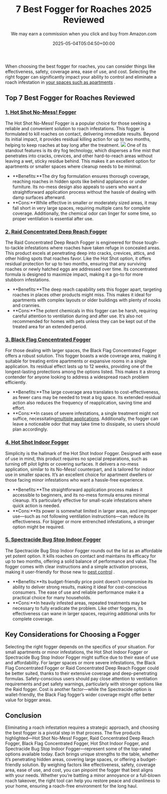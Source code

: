 ﻿---
author: We may earn a commission when you click and buy from Amazon.com
layout: post
title: 7 Best Fogger for Roaches 2025 Reviewed
date: '2025-05-04T05:04:50+00:00'
categories:
- Product Reviews
- Roaches
tags: []
slug: /best-fogger-for-roaches/
lastmod: 2025-05-07T12:21:24+03:00
---

When choosing the best fogger for roaches, you can consider things like effectiveness, safety, coverage area, ease of use, and cost. Selecting the right fogger can significantly impact your ability to control and eliminate a roach infestation in
[your spaces such as apartments](https://pestpolicy.com/best-roach-killer-for-apartments/)
.
## Top 7 Best Fogger for Roaches Reviewed
### [**1. Hot Shot No-Mess! Fogger**](https://www.amazon.com/dp/B00P7MZZAG/?tag=p-policy-20)
The Hot Shot No-Mess! Fogger is a popular choice for those seeking a reliable and convenient solution to roach infestations. This fogger is formulated to kill roaches on contact, delivering immediate results.
Beyond its initial impact, it provides residual killing action for up to two months, helping to keep roaches at bay long after the treatment.
![](/assets/img/03/Best-Fogger-for-Roaches-300x206.jpg)
One of its standout features is its dry fog technology, which disperses a fine mist that penetrates into cracks, crevices, and other hard-to-reach areas without leaving a wet, sticky residue behind. This makes it an excellent option for apartments or smaller spaces where cleanup needs to be minimal.
- **Benefits:**The dry fog formulation ensures thorough coverage, reaching roaches in hidden spots like behind appliances or under furniture. Its no-mess design also appeals to users who want a straightforward application process without the hassle of dealing with damp surfaces afterward.
- **Cons:**While effective in smaller or moderately sized areas, it may fall short in very large spaces, requiring multiple cans for complete coverage. Additionally, the chemical odor can linger for some time, so proper ventilation is essential after use.
### [**2. Raid Concentrated Deep Reach Fogger**](https://www.amazon.com/dp/B00P7MZZAG/?tag=p-policy-20)
The Raid Concentrated Deep Reach Fogger is engineered for those tough-to-tackle infestations where roaches have taken refuge in concealed areas. This product excels at penetrating deep into cracks, crevices, attics, and other hiding spots that roaches favor.
Like the Hot Shot option, it offers residual protection for up to two months, ensuring that any surviving roaches or newly hatched eggs are addressed over time. Its concentrated formula is designed to maximize impact, making it a go-to for more stubborn infestations.
- **Benefits:**The deep reach capability sets this fogger apart, targeting roaches in places other products might miss. This makes it ideal for apartments with complex layouts or older buildings with plenty of nooks and crannies.
- **Cons:**The potent chemicals in this fogger can be harsh, requiring careful attention to ventilation during and after use. It’s also not recommended for homes with pets unless they can be kept out of the treated area for an extended period.
### [**3. Black Flag Concentrated Fogger**](https://www.amazon.com/dp/B00P7MZZAG/?tag=p-policy-20)
For those dealing with larger spaces, the Black Flag Concentrated Fogger offers a robust solution. This fogger boasts a wide coverage area, making it suitable for treating entire apartments or expansive rooms in a single application.
Its residual effect lasts up to 12 weeks, providing one of the longest-lasting protections among the options listed. This makes it a strong contender for anyone looking to address a widespread roach problem efficiently.
- **Benefits:**The large coverage area translates to cost-effectiveness, as fewer cans may be needed to treat a big space. Its extended residual action also reduces the frequency of reapplication, saving time and effort.
- **Cons:**In cases of severe infestations, a single treatment might not suffice, necessitating[multiple applications](https://pestpolicy.com/best-roach-bait/). Additionally, the fogger can leave a noticeable odor that may take time to dissipate, so users should plan accordingly.
### [**4. Hot Shot Indoor Fogger**](https://www.amazon.com/dp/B00P7MZZAG/?tag=p-policy-20)
Simplicity is the hallmark of the Hot Shot Indoor Fogger. Designed with ease of use in mind, this product requires no special preparations, such as turning off pilot lights or covering surfaces.
It delivers a no-mess application, similar to its No-Mess! counterpart, and is tailored for indoor use in smaller spaces. It’s an excellent choice for apartment dwellers or those facing minor infestations who want a hassle-free experience.
- **Benefits:**The straightforward application process makes it accessible to beginners, and its no-mess formula ensures minimal cleanup. It’s particularly effective for small-scale infestations where quick action is needed.
- **Cons:**Its power is somewhat limited in larger areas, and improper use—such as not following ventilation instructions—can reduce its effectiveness. For bigger or more entrenched infestations, a stronger option might be required.
### [**5. Spectracide Bug Stop Indoor Fogger**](https://www.amazon.com/dp/B00P7MZZAG/?tag=p-policy-20)
The Spectracide Bug Stop Indoor Fogger rounds out the list as an affordable yet potent option. It kills roaches on contact and maintains its efficacy for up to two months, offering a solid balance of performance and value. The fogger comes with clear instructions and a simple activation process, making it user-friendly for those new to
[pest control](https://pestpolicy.com/pet-safe-roach-killer/)
.
- **Benefits:**Its budget-friendly price point doesn’t compromise its ability to deliver strong results, making it ideal for cost-conscious consumers. The ease of use and reliable performance make it a practical choice for many households.
- **Cons:**In heavily infested areas, repeated treatments may be necessary to fully eradicate the problem. Like other foggers, its effectiveness can wane in larger spaces, requiring additional units for complete coverage.
## Key Considerations for Choosing a Fogger
Selecting the right fogger depends on the specifics of your situation. For small apartments or minor infestations, the Hot Shot Indoor Fogger or Spectracide Bug Stop Indoor Fogger might suffice due to their ease of use and affordability.
For larger spaces or more severe infestations, the Black Flag Concentrated Fogger or Raid Concentrated Deep Reach Fogger could be better suited, thanks to their extensive coverage and deep-penetrating formulas.
Safety-conscious users should pay close attention to ventilation requirements and pet safety warnings, particularly with stronger options like the Raid fogger. Cost is another factor—while the Spectracide option is wallet-friendly, the Black Flag fogger’s wider coverage might offer better value for bigger areas.
## Conclusion
Eliminating a roach infestation requires a strategic approach, and choosing the best fogger is a pivotal step in that process. The five products highlighted—Hot Shot No-Mess! Fogger, Raid Concentrated Deep Reach Fogger, Black Flag Concentrated Fogger, Hot Shot Indoor Fogger, and Spectracide Bug Stop Indoor Fogger—represent some of the top-rated options available today.
Each brings unique strengths to the table, whether it’s penetrating hidden areas, covering large spaces, or offering a budget-friendly solution. By weighing factors like effectiveness, safety, coverage area, ease of use, and cost, you can pinpoint the fogger that best aligns with your needs.
Whether you’re battling a minor annoyance or a full-blown roach takeover, the right tool can help you restore peace and cleanliness to your home, ensuring a roach-free environment for the long haul.